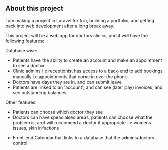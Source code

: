 ## About this project

I am making a project in Laravel for fun, building a portfolio, and getting back into web development after a long break away.

This project will be a web app for doctors clinics, and it will have the following features:

Database wise:

 - Patients have the ability to create an account and make an appointment to see a doctor
 - Clinic admins i.e receptionist has access to a back-end to add bookings manually i.e appointments that come in over the phone
 - Doctors have days they are in, and can submit leave
 - Patients are linked to an 'account', and can see (later pay) invoices, and see outstanding balances
 
Other features:

-   Patients can choose which doctor they see
-   Doctors can have speacialsed areas, patients can choose what the problem is, and will reccomend a doctor if appropriate i.e womens issues, skin infections
*  Front-end Calendar that links to a database that the admins/doctors control.


